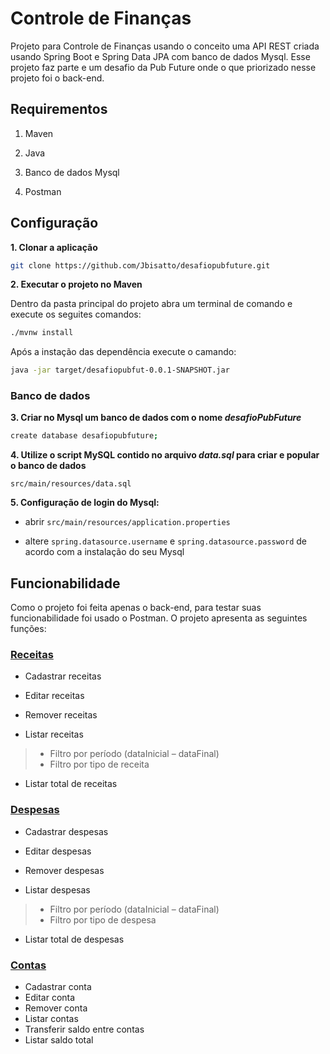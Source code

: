 # Controle de Finanças

Projeto para Controle de Finanças usando o conceito uma API REST criada usando Spring Boot e Spring Data JPA com banco de dados Mysql. Esse projeto faz parte e um desafio da Pub  Future onde o que priorizado nesse projeto foi o back-end.

## Requirementos

1. Maven

2. Java

3. Banco de dados Mysql

4. Postman 


## Configuração

**1. Clonar a aplicação**

```bash
git clone https://github.com/Jbisatto/desafiopubfuture.git
```
**2. Executar o projeto no Maven**

Dentro da pasta principal do projeto abra um terminal de comando e execute os seguites comandos:
```bash
./mvnw install
```
Após a instação das dependência execute o camando:

```bash
java -jar target/desafiopubfut-0.0.1-SNAPSHOT.jar
```

### Banco de dados
**3. Criar no Mysql um banco de dados com o nome _desafioPubFuture_**

```bash
create database desafiopubfuture;
```

**4. Utilize o script MySQL contido no arquivo _data.sql_ para criar e popular o banco de dados**

  `src/main/resources/data.sql`
  
**5. Configuração de login do Mysql:**

+ abrir `src/main/resources/application.properties`

+ altere `spring.datasource.username` e `spring.datasource.password`  de acordo com a instalação do seu Mysql


## Funcionabilidade
Como o projeto foi feita apenas o back-end, para testar suas funcionabilidade foi usado o Postman. O projeto apresenta as seguintes funções:


### [Receitas](https://github.com/Jbisatto/Cursos-Java/blob/main/docs/Receita.md)

*  Cadastrar receitas

*  Editar receitas

*  Remover receitas

*  Listar receitas
  >*  Filtro por período (dataInicial – dataFinal)
  >*  Filtro por tipo de receita

*  Listar total de receitas

### [Despesas](https://github.com/Jbisatto/Cursos-Java/blob/main/docs/Despesa.md)

* Cadastrar despesas

*  Editar despesas

*  Remover despesas

*  Listar despesas
  >*  Filtro por período (dataInicial – dataFinal)
 >*  Filtro por tipo de despesa

*  Listar total de despesas

### [Contas](https://github.com/Jbisatto/Cursos-Java/blob/main/docs/Conta.md)
*  Cadastrar conta
*  Editar conta
*  Remover conta
*  Listar contas
*  Transferir saldo entre contas
*  Listar saldo total

